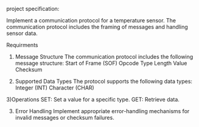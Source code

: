 project specification:

 Implement a communication protocol for a temperature sensor.
 The communication protocol includes the framing of messages and handling sensor data.


Requirments 
1)  Message Structure
The communication protocol includes the following message structure:
Start of Frame (SOF)
Opcode
Type
Length
Value
Checksum

2) Supported Data Types
The protocol supports the following data types:
 Integer (INT)
 Character (CHAR)

3)Operations
SET: Set a value for a specific type.
GET: Retrieve data.

3) Error Handling
Implement appropriate error-handling mechanisms for invalid messages or checksum failures.

